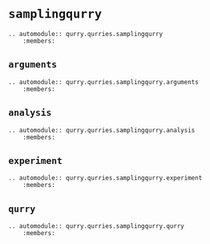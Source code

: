 # `samplingqurry`

```{eval-rst}
.. automodule:: qurry.qurries.samplingqurry
    :members:
```

## `arguments`

```{eval-rst}
.. automodule:: qurry.qurries.samplingqurry.arguments
    :members:
```

## `analysis`

```{eval-rst}
.. automodule:: qurry.qurries.samplingqurry.analysis
    :members:
```

## `experiment`

```{eval-rst}
.. automodule:: qurry.qurries.samplingqurry.experiment
    :members:
```

## `qurry`

```{eval-rst}
.. automodule:: qurry.qurries.samplingqurry.qurry
    :members:
```
